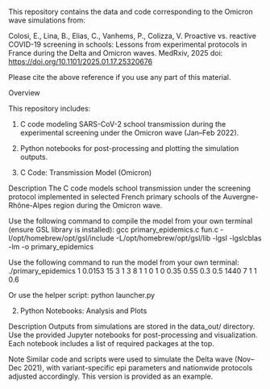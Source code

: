 This repository contains the data and code corresponding to the Omicron wave simulations from:

Colosi, E., Lina, B., Elias, C., Vanhems, P.,  Colizza, V. 
Proactive vs. reactive COVID-19 screening in schools: Lessons from experimental protocols in France during the Delta and Omicron waves.
MedRxiv, 2025 
doi: https://doi.org/10.1101/2025.01.17.25320676

Please cite the above reference if you use any part of this material.

Overview

This repository includes:

1. C code modeling SARS-CoV-2 school transmission during the experimental screening under the Omicron wave (Jan–Feb 2022).
2. Python notebooks for post-processing and plotting the simulation outputs.





1. C Code: Transmission Model (Omicron)

Description
The C code models school transmission under the screening protocol implemented in selected French primary schools of the Auvergne-Rhône-Alpes region during the Omicron wave.

Use the following command to compile the model from your own terminal (ensure GSL library is installed):
gcc primary_epidemics.c fun.c -I/opt/homebrew/opt/gsl/include -L/opt/homebrew/opt/gsl/lib -lgsl -lgslcblas -lm -o primary_epidemics

Use the following command to run the model from your own terminal:
./primary_epidemics 1 0.0153 15 3 1 3 8 1 1 0 1 0 0.35 0.55 0.3 0.5 1440 7 1 1 0.6

Or use the helper script: python launcher.py

2. Python Notebooks: Analysis and Plots

Description
Outputs from simulations are stored in the data_out/ directory. Use the provided Jupyter notebooks for post-processing and visualization. Each notebook includes a list of required packages at the top.

Note
Similar code and scripts were used to simulate the Delta wave (Nov–Dec 2021), with variant-specific epi parameters and nationwide protocols adjusted accordingly. This version is provided as an example.